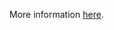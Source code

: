 More information [here](https://docs.prismacloud.io/en/enterprise-edition/policy-reference/azure-policies/azure-general-policies/bc-azure-235).
